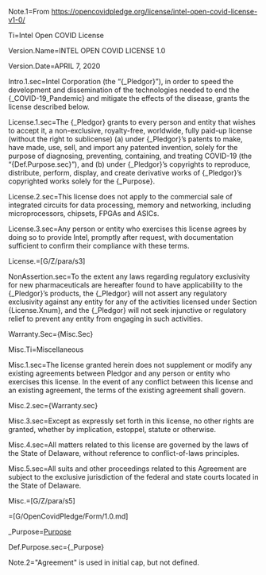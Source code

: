 Note.1=From https://opencovidpledge.org/license/intel-open-covid-license-v1-0/

Ti=Intel Open COVID License

Version.Name=INTEL OPEN COVID LICENSE 1.0

Version.Date=APRIL 7, 2020

Intro.1.sec=Intel Corporation (the “{_Pledgor}”), in order to speed the development and dissemination of the technologies needed to end the {_COVID-19_Pandemic} and mitigate the effects of the disease, grants the license described below.


License.1.sec=The {_Pledgor} grants to every person and entity that wishes to accept it, a non-exclusive, royalty-free, worldwide, fully paid-up license (without the right to sublicense) (a) under {_Pledgor}’s patents to make, have made, use, sell, and import any patented invention, solely for the purpose of diagnosing, preventing, containing, and treating COVID-19 (the “{Def.Purpose.sec}”), and (b) under {_Pledgor}’s copyrights to reproduce, distribute, perform, display, and create derivative works of {_Pledgor}’s copyrighted works solely for the {_Purpose}.

License.2.sec=This license does not apply to the commercial sale of integrated circuits for data processing, memory and networking, including microprocessors, chipsets, FPGAs and ASICs.

License.3.sec=Any person or entity who exercises this license agrees by doing so to provide Intel, promptly after request, with documentation sufficient to confirm their compliance with these terms.

License.=[G/Z/para/s3]


NonAssertion.sec=To the extent any laws regarding regulatory exclusivity for new pharmaceuticals are hereafter found to have applicability to the {_Pledgor}’s products, the {_Pledgor} will not assert any regulatory exclusivity against any entity for any of the activities licensed under Section {License.Xnum}, and the {_Pledgor} will not seek injunctive or regulatory relief to prevent any entity from engaging in such activities.


Warranty.Sec={Misc.Sec}

Misc.Ti=Miscellaneous

Misc.1.sec=The license granted herein does not supplement or modify any existing agreements between Pledgor and any person or entity who exercises this license.  In the event of any conflict between this license and an existing agreement, the terms of the existing agreement shall govern.

Misc.2.sec={Warranty.sec}

Misc.3.sec=Except as expressly set forth in this license, no other rights are granted, whether by implication, estoppel, statute or otherwise.

Misc.4.sec=All matters related to this license are governed by the laws of the State of Delaware, without reference to conflict-of-laws principles.

Misc.5.sec=All suits and other proceedings related to this Agreement are subject to the exclusive jurisdiction of the federal and state courts located in the State of Delaware.

Misc.=[G/Z/para/s5]

=[G/OpenCovidPledge/Form/1.0.md]

_Purpose=<a href='#Def.Purpose.sec' class='definedterm'>Purpose</a>

Def.Purpose.sec={_Purpose}

Note.2="Agreement" is used in initial cap, but not defined.  
